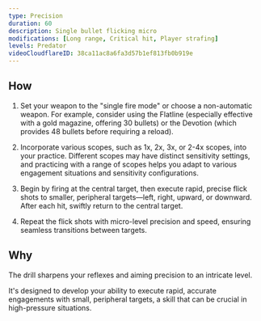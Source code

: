 ```yaml
---
type: Precision
duration: 60
description: Single bullet flicking micro
modifications: [Long range, Critical hit, Player strafing]
levels: Predator
videoCloudflareID: 38ca11ac8a6fa3d57b1ef813fb0b919e
---
```


## How

1. Set your weapon to the "single fire mode" or choose a non-automatic weapon. For example, consider using the Flatline (especially effective with a gold magazine, offering 30 bullets) or the Devotion (which provides 48 bullets before requiring a reload).

2. Incorporate various scopes, such as 1x, 2x, 3x, or 2-4x scopes, into your practice. Different scopes may have distinct sensitivity settings, and practicing with a range of scopes helps you adapt to various engagement situations and sensitivity configurations.

3. Begin by firing at the central target, then execute rapid, precise flick shots to smaller, peripheral targets—left, right, upward, or downward. After each hit, swiftly return to the central target.

4. Repeat the flick shots with micro-level precision and speed, ensuring seamless transitions between targets.

## Why

The drill sharpens your reflexes and aiming precision to an intricate level.

It's designed to develop your ability to execute rapid, accurate engagements with small, peripheral targets, a skill that can be crucial in high-pressure situations.
